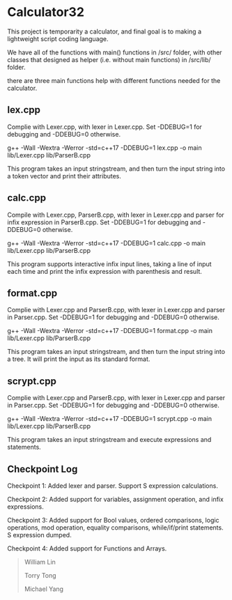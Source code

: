 # Calculator32
This project is temporarity a calculator, and final goal is to making a lightweight script coding language.

We have all of the functions with main() functions in /src/ folder, with other classes that designed as helper (i.e. without main functions) in /src/lib/ folder.

there are three main functions help with different functions needed for the calculator.

## lex.cpp
Complie with Lexer.cpp, with lexer in Lexer.cpp. Set -DDEBUG=1 for debugging and -DDEBUG=0 otherwise.

g++ -Wall -Wextra -Werror -std=c++17 -DDEBUG=1 lex.cpp -o main lib/Lexer.cpp lib/ParserB.cpp

This program takes an input stringstream, and then turn the input string into a token vector and print their attributes.

## calc.cpp
Compile with Lexer.cpp, ParserB.cpp, with lexer in Lexer.cpp and parser for infix expression in ParserB.cpp. Set -DDEBUG=1 for debugging and -DDEBUG=0 otherwise.

g++ -Wall -Wextra -Werror -std=c++17 -DDEBUG=1 calc.cpp -o main lib/Lexer.cpp lib/ParserB.cpp

This program supports interactive infix input lines, taking a line of input each time and print the infix expression with parenthesis and result.

## format.cpp
Complie with Lexer.cpp and ParserB.cpp, with lexer in Lexer.cpp and parser in Parser.cpp. Set -DDEBUG=1 for debugging and -DDEBUG=0 otherwise.

g++ -Wall -Wextra -Werror -std=c++17 -DDEBUG=1 format.cpp -o main lib/Lexer.cpp lib/ParserB.cpp

This program takes an input stringstream, and then turn the input string into a tree. It will print the input as its standard format.

## scrypt.cpp
Complie with Lexer.cpp and ParserB.cpp, with lexer in Lexer.cpp and parser in Parser.cpp. Set -DDEBUG=1 for debugging and -DDEBUG=0 otherwise.

g++ -Wall -Wextra -Werror -std=c++17 -DDEBUG=1 scrypt.cpp -o main lib/Lexer.cpp lib/ParserB.cpp

This program takes an input stringstream and execute expressions and statements.



## Checkpoint Log
Checkpoint 1: Added lexer and parser. Support S expression calculations.

Checkpoint 2: Added support for variables, assignment operation, and infix expressions.

Checkpoint 3: Added support for Bool values, ordered comparisons, logic operations, mod operation, equality comparisons, while/if/print statements. S expression dumped.

Checkpoint 4: Added support for Functions and Arrays.


> William Lin
> 
> 
> Torry Tong
> 
> 
> Michael Yang

